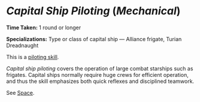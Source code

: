 # *Capital Ship Piloting* (*Mechanical*)

**Time Taken:** 1 round or longer

**Specializations:** Type or class of capital ship — Alliance frigate, Turian Dreadnaught

This is a [piloting skill](skills/piloting-skills.md).

*Capital ship piloting* covers the operation of large combat starships such as frigates. Capital ships normally require
huge crews for efficient operation, and thus the skill emphasizes both quick reflexes and disciplined teamwork.

See [Space](../space.md).

